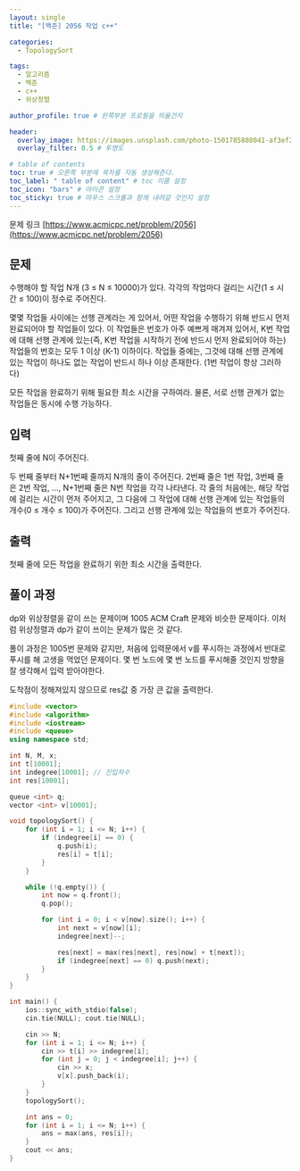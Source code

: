 ```yaml
---
layout: single
title: "[백준] 2056 작업 c++"

categories:
  - TopologySort

tags:
  - 알고리즘
  - 백준
  - c++
  - 위상정렬

author_profile: true # 왼쪽부분 프로필을 띄울건지

header:
  overlay_image: https://images.unsplash.com/photo-1501785888041-af3ef285b470?ixlib=rb-1.2.1&ixid=eyJhcHBfaWQiOjEyMDd9&auto=format&fit=crop&w=1350&q=80
  overlay_filter: 0.5 # 투명도

# table of contents
toc: true # 오른쪽 부분에 목차를 자동 생성해준다.
toc_label: " table of content" # toc 이름 설정
toc_icon: "bars" # 아이콘 설정
toc_sticky: true # 마우스 스크롤과 함께 내려갈 것인지 설정
---
```


문제 링크 [https://www.acmicpc.net/problem/2056](https://www.acmicpc.net/problem/2056)

## 문제

수행해야 할 작업 N개 (3 ≤ N ≤ 10000)가 있다. 각각의 작업마다 걸리는 시간(1 ≤ 시간 ≤ 100)이 정수로 주어진다.

몇몇 작업들 사이에는 선행 관계라는 게 있어서, 어떤 작업을 수행하기 위해 반드시 먼저 완료되어야 할 작업들이 있다. 이 작업들은 번호가 아주 예쁘게 매겨져 있어서, K번 작업에 대해 선행 관계에 있는(즉, K번 작업을 시작하기 전에 반드시 먼저 완료되어야 하는) 작업들의 번호는 모두 1 이상 (K-1) 이하이다. 작업들 중에는, 그것에 대해 선행 관계에 있는 작업이 하나도 없는 작업이 반드시 하나 이상 존재한다. (1번 작업이 항상 그러하다)

모든 작업을 완료하기 위해 필요한 최소 시간을 구하여라. 물론, 서로 선행 관계가 없는 작업들은 동시에 수행 가능하다.

## 입력

첫째 줄에 N이 주어진다.

두 번째 줄부터 N+1번째 줄까지 N개의 줄이 주어진다. 2번째 줄은 1번 작업, 3번째 줄은 2번 작업, ..., N+1번째 줄은 N번 작업을 각각 나타낸다. 각 줄의 처음에는, 해당 작업에 걸리는 시간이 먼저 주어지고, 그 다음에 그 작업에 대해 선행 관계에 있는 작업들의 개수(0 ≤ 개수 ≤ 100)가 주어진다. 그리고 선행 관계에 있는 작업들의 번호가 주어진다.

## 출력

첫째 줄에 모든 작업을 완료하기 위한 최소 시간을 출력한다.

## 풀이 과정

dp와 위상정렬을 같이 쓰는 문제이며 1005 ACM Craft 문제와 비슷한 문제이다. 이처럼 위상정렬과 dp가 같이 쓰이는 문제가 많은 것 같다.

풀이 과정은 1005번 문제와 같지만, 처음에 입력문에서 v를 푸시하는 과정에서 반대로 푸시를 해 고생을 먹었던 문제이다. 몇 번 노드에 몇 번 노드를 푸시해줄 것인지 방향을 잘 생각해서 입력 받아야한다.

도착점이 정해져있지 않으므로 res값 중 가장 큰 값을 출력한다.

```c++
#include <vector>
#include <algorithm>
#include <iostream>
#include <queue>
using namespace std;

int N, M, x;
int t[10001];
int indegree[10001]; // 진입차수
int res[10001];

queue <int> q;
vector <int> v[10001];

void topologySort() {
	for (int i = 1; i <= N; i++) {
		if (indegree[i] == 0) {
			q.push(i);
			res[i] = t[i];
		}
	}

	while (!q.empty()) {
		int now = q.front();
		q.pop();

		for (int i = 0; i < v[now].size(); i++) {
			int next = v[now][i];
			indegree[next]--;

			res[next] = max(res[next], res[now] + t[next]);
			if (indegree[next] == 0) q.push(next);
		}
	}
}

int main() {
	ios::sync_with_stdio(false);
	cin.tie(NULL); cout.tie(NULL);

	cin >> N;
	for (int i = 1; i <= N; i++) {
		cin >> t[i] >> indegree[i];
		for (int j = 0; j < indegree[i]; j++) {
			cin >> x;
			v[x].push_back(i);
		}
	}
	topologySort();

	int ans = 0;
	for (int i = 1; i <= N; i++) {
		ans = max(ans, res[i]);
	}
	cout << ans;
}
```
